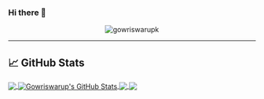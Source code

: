 ### Hi there 👋

<p align="center"> <img src="" alt="gowriswarupk" /> </p>


<hr>

## &#x1f4c8; GitHub Stats

<a href="https://github.com/gowriswarupk/gowriswarupk">
  <img align="center" src="https://github-readme-stats.vercel.app/api/top-langs/?username=gowriswarupk&hide=java,html,tex&title_color=ffffff&text_color=c9cacc&icon_color=2bbc8a&bg_color=1d1f21&langs_count=6" />
</a>
<a href="https://github.com/gowriswarupk/gowriswarupk">
  <img align="center" src="https://github-readme-stats.vercel.app/api?username=gowriswarupk&show_icons=true&line_height=27&count_private=true&title_color=ffffff&text_color=c9cacc&icon_color=2bbc8a&bg_color=1d1f21" alt="Gowriswarup's GitHub Stats" />
</a>

<a href="https://github.com/gowriswarupk/SpaceCollision-Game-ProgFundementals1Assignment2">
  <img align="center" src="https://github-readme-stats.vercel.app/api/pin/?username=gowriswarupk&repo=SpaceCollision-Game-ProgFundementals1Assignment2&title_color=ffffff&text_color=c9cacc&icon_color=2bbc8a&bg_color=1d1f21" />
</a>


<a href="https://github.com/gowriswarupk/PasswordManager">
  <img align="center" src="https://github-readme-stats.vercel.app/api/pin/?username=gowriswarupk&repo=PasswordManager&title_color=ffffff&text_color=c9cacc&icon_color=2bbc8a&bg_color=1d1f21" />
</a>    

